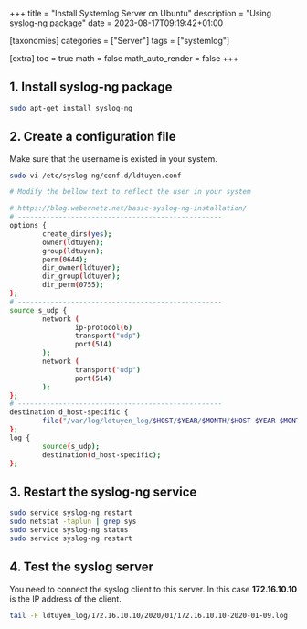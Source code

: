 +++
title = "Install Systemlog Server on Ubuntu"
description = "Using syslog-ng package"
date = 2023-08-17T09:19:42+01:00

[taxonomies]
categories = ["Server"]
tags = ["systemlog"]

[extra]
toc = true
math = false
math_auto_render = false
+++

## 1. Install syslog-ng package

```bash
sudo apt-get install syslog-ng
```

## 2. Create a configuration file

Make sure that the username is existed in your system.

```bash
sudo vi /etc/syslog-ng/conf.d/ldtuyen.conf

# Modify the bellow text to reflect the user in your system

# https://blog.webernetz.net/basic-syslog-ng-installation/
# --------------------------------------------------
options {
        create_dirs(yes);
        owner(ldtuyen);
        group(ldtuyen);
        perm(0644);
        dir_owner(ldtuyen);
        dir_group(ldtuyen);
        dir_perm(0755);
};
# --------------------------------------------------
source s_udp {
        network (
                ip-protocol(6)
                transport("udp")
                port(514)
        );
        network (
                transport("udp")
                port(514)
        );
};
# --------------------------------------------------
destination d_host-specific {
        file("/var/log/ldtuyen_log/$HOST/$YEAR/$MONTH/$HOST-$YEAR-$MONTH-$DAY.log");
};
log {
        source(s_udp);
        destination(d_host-specific);
};
```

## 3. Restart the syslog-ng service

```bash
sudo service syslog-ng restart
sudo netstat -taplun | grep sys
sudo service syslog-ng status
sudo service syslog-ng restart
```

## 4. Test the syslog server

You need to connect the syslog client to this server. In this case **172.16.10.10** is the IP address of the client.

```bash
tail -F ldtuyen_log/172.16.10.10/2020/01/172.16.10.10-2020-01-09.log
```